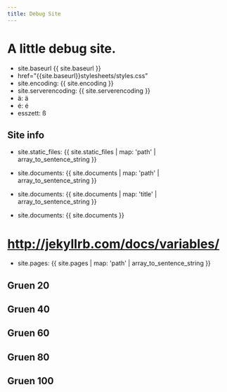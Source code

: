 ```yaml
---
title: Debug Site
---
```


# A little debug site.

* site.baseurl {{ site.baseurl }}
* href="{{site.baseurl}}stylesheets/styles.css"
* site.encoding: {{ site.encoding }}
* site.serverencoding: {{ site.serverencoding }}
* &auml;: ä
* &eacute;: é
* esszett: ß

## Site info
* site.static_files: {{ site.static_files  | map: 'path' | array_to_sentence_string }}

* site.documents:  {{ site.documents  | map: 'path' | array_to_sentence_string }}
* site.documents:  {{ site.documents  | map: 'title' | array_to_sentence_string }}
* site.documents:  {{ site.documents  }}

# http://jekyllrb.com/docs/variables/

* site.pages: {{ site.pages  | map: 'path' | array_to_sentence_string }}

<h2 class = "htw-green20">Gruen 20</h2>
<h2 class = "htw-green40">Gruen 40</h2>
<h2 class = "htw-green60">Gruen 60</h2>
<h2 class = "htw-green80">Gruen 80</h2>
<h2 class = "htw-green100">Gruen 100</h2>
